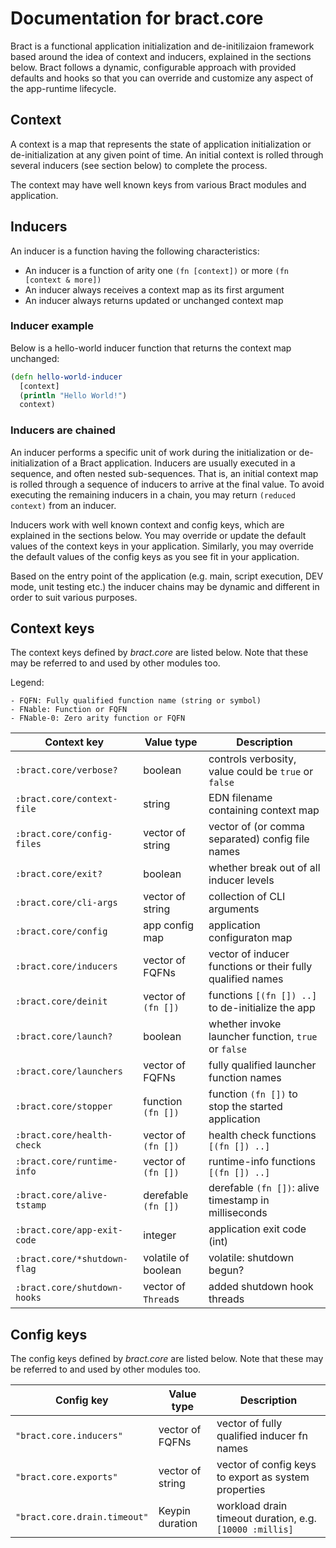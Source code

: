 # Documentation for bract.core

Bract is a functional application initialization and de-initilizaion framework
based around the idea of context and inducers, explained in the sections below.
Bract follows a dynamic, configurable approach with provided defaults and hooks
so that you can override and customize any aspect of the app-runtime lifecycle.


## Context

A context is a map that represents the state of application initialization or
de-initialization at any given point of time. An initial context is rolled
through several inducers (see section below) to complete the process. 

The context may have well known keys from various Bract modules and application.


## Inducers

An inducer is a function having the following characteristics:

- An inducer is a function of arity one `(fn [context])` or more `(fn [context & more])`
- An inducer always receives a context map as its first argument
- An inducer always returns updated or unchanged context map


### Inducer example

Below is a hello-world inducer function that returns the context map unchanged:

```clojure
(defn hello-world-inducer
  [context]
  (println "Hello World!")
  context)
```


### Inducers are chained

An inducer performs a specific unit of work during the initialization or
de-initialization of a Bract application. Inducers are usually executed in a
sequence, and often nested sub-sequences. That is, an initial context map is
rolled through a sequence of inducers to arrive at the final value. To avoid
executing the remaining inducers in a chain, you may return `(reduced context)`
from an inducer.

Inducers work with well known context and config keys, which are explained in
the sections below. You may override or update the default values of the
context keys in your application. Similarly, you may override the default
values of the config keys as you see fit in your application.

Based on the entry point of the application (e.g. main, script execution, DEV
mode, unit testing etc.) the inducer chains may be dynamic and different in
order to suit various purposes.


## Context keys

The context keys defined by _bract.core_ are listed below. Note that these may
be referred to and used by other modules too.

Legend:

    - FQFN: Fully qualified function name (string or symbol)
    - FNable: Function or FQFN
    - FNable-0: Zero arity function or FQFN

| Context key                | Value type        | Description                                               |
|----------------------------|-------------------|-----------------------------------------------------------|
|`:bract.core/verbose?`      |boolean            | controls verbosity, value could be `true` or `false`      |
|`:bract.core/context-file`  |string             | EDN filename containing context map                       |
|`:bract.core/config-files`  |vector of string   | vector of (or comma separated) config file names          |
|`:bract.core/exit?`         |boolean            | whether break out of all inducer levels                   |
|`:bract.core/cli-args`      |vector of string   | collection of CLI arguments                               |
|`:bract.core/config`        |app config map     | application configuraton map                              |
|`:bract.core/inducers`      |vector of FQFNs    | vector of inducer functions or their fully qualified names|
|`:bract.core/deinit`        |vector of `(fn [])`| functions `[(fn []) ..]` to de-initialize the app         |
|`:bract.core/launch?`       |boolean            | whether invoke launcher function, `true` or `false`       |
|`:bract.core/launchers`     |vector of FQFNs    | fully qualified launcher function names                   |
|`:bract.core/stopper`       |function `(fn [])` | function `(fn [])` to stop the started application        |
|`:bract.core/health-check`  |vector of `(fn [])`| health check functions `[(fn []) ..]`                     |
|`:bract.core/runtime-info`  |vector of `(fn [])`| runtime-info functions `[(fn []) ..]`                     |
|`:bract.core/alive-tstamp`  |derefable `(fn [])`| derefable `(fn [])`: alive timestamp in milliseconds      |
|`:bract.core/app-exit-code` |integer            | application exit code (int)                               |
|`:bract.core/*shutdown-flag`|volatile of boolean| volatile: shutdown begun?                                 |
|`:bract.core/shutdown-hooks`|vector of `Thread`s| added shutdown hook threads                               |


## Config keys

The config keys defined by _bract.core_ are listed below. Note that these may
be referred to and used by other modules too.

| Config key                 | Value type     | Description                                           |
|----------------------------|----------------|-------------------------------------------------------|
|`"bract.core.inducers"`     |vector of FQFNs |vector of fully qualified inducer fn names             |
|`"bract.core.exports"`      |vector of string|vector of config keys to export as system properties   |
|`"bract.core.drain.timeout"`|Keypin duration |workload drain timeout duration, e.g. `[10000 :millis]`|
